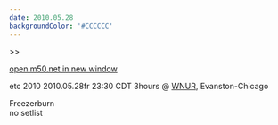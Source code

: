 ```yaml
---
date: 2010.05.28
backgroundColor: '#CCCCCC'
---
```


\>>

[open m50.net in new window  
](http://m50.net/)  

etc 2010 2010.05.28fr 23:30 CDT 3hours @ [WNUR](http://www.wnur.org/), Evanston-Chicago  

Freezerburn  
no setlist